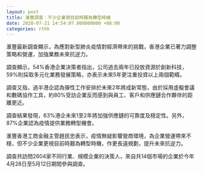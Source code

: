 ```yaml
---
layout: post
title: 滙豐調查：不少企業視目前時艱為轉型時機
date: 2020-07-21 14:54:07.000000000 +08:00
categories: rthk
---
```


滙豐最新調查顯示，為應對新型肺炎疫情對經濟帶來的挑戰，香港企業已著力調整策略和營運，加強業務未來抗逆力。

調查顯示，54%香港企業決策者指出，公司過去兩年已投放資源於創新科技，59%則採取多元化業務發展策略，亦表示未來5年更注重投資以上兩個範疇。

調查又指，過半港企認為彈性工作安排於未來2年將成新常態，由於採用虛擬會議和數碼協作工具，約80%受訪企業反而感到與員工、客戶和供應鏈合作夥伴的距離更近。

調查結果發現，63%港企未來1至2年將加強供應鏈的可靠度及穩定性。另外，87%企業認為疫情提供業務轉型機會。

滙豐香港工商金融主管趙民忠表示，疫情無疑影響營商環境，為企業營運帶來不穩，但不少企業更視目前時艱為轉型時機，作更長遠規劃，提升未來抗逆力。

調查共訪問2604家不同行業、規模企業的決策人，來自共14個市場的企業於今年4月28日至5月12日期間參與調查。

